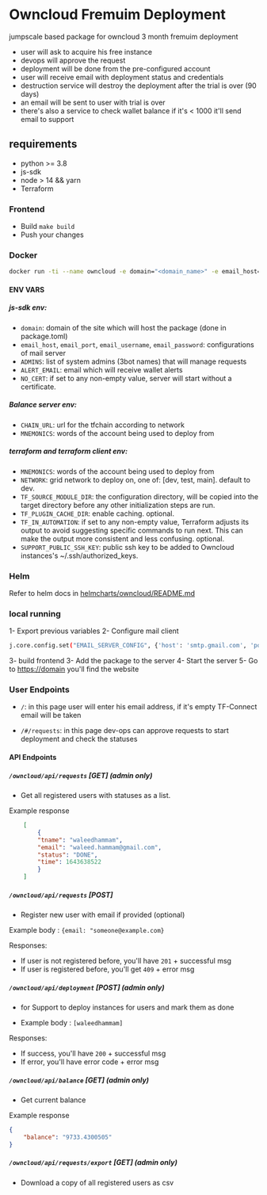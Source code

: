 # Owncloud Fremuim Deployment

jumpscale based package for owncloud 3 month fremuim deployment

- user will ask to acquire his free instance
- devops will approve the request
- deployment will be done from the pre-configured account
- user will receive email with deployment status and credentials
- destruction service will destroy the deployment after the trial is over (90 days)
- an email will be sent to user with trial is over
- there's also a service to check wallet balance if it's < 1000 it'll send email to support

## requirements

- python >= 3.8
- js-sdk
- node > 14 && yarn
- Terraform

### Frontend

- Build `make build`
- Push your changes

### Docker

```bash
docker run -ti --name owncloud -e domain="<domain_name>" -e email_host="<mail_server_hostname>" -e email_port=<port> -e email_username="<email>" -e email_password="<password>" -e MNEMONICS="<MNEMONICS>" -e CHAIN_URL="wss://tfchain.dev.grid.tf/ws" -e NETWORK="dev" -e ADMINS="['<3bot_name>']" -e ALERT_EMAIL="<support_mail_address>" -p 80:80 -p 443:443 threefolddev/owncloud_deployer:0.1
```

#### ENV VARS 
##### js-sdk env:
  
- `domain`: domain of the site which will host the package (done in package.toml)
- `email_host`, `email_port`, `email_username`, `email_password`: configurations of mail server
- `ADMINS`: list of system admins (3bot names) that will manage requests
- `ALERT_EMAIL`: email which will receive wallet alerts
- `NO_CERT`: if set to any non-empty value, server will start without a certificate.
##### Balance server env:
- `CHAIN_URL`: url for the tfchain according to network
- `MNEMONICS`: words of the account being used to deploy from

##### terraform and terraform client env:
- `MNEMONICS`: words of the account being used to deploy from
- `NETWORK`: grid network to deploy on, one of: [dev, test, main]. default to dev.
- `TF_SOURCE_MODULE_DIR`: the configuration directory, will be copied into the target directory before any other initialization steps are run.
- `TF_PLUGIN_CACHE_DIR`: enable caching. optional.
- `TF_IN_AUTOMATION`: if set to any non-empty value, Terraform adjusts its output to avoid suggesting specific commands to run next. This can make the output more consistent and less confusing. optional.
- `SUPPORT_PUBLIC_SSH_KEY`: public ssh key to be added to Owncloud instances's  ~/.ssh/authorized_keys.

### Helm

Refer to helm docs in [helmcharts/owncloud/README.md](helmcharts/owncloud/README.md)

### local running

1- Export previous variables
2- Configure mail client

  ```bash
  j.core.config.set("EMAIL_SERVER_CONFIG", {'host': 'smtp.gmail.com', 'port': '587', 'username': '', 'password': ''}) 
  ```

3- build frontend
3- Add the package to the server
4- Start the server
5- Go to <https://domain> you'll find the website

### User Endpoints

- `/`: in this page user will enter his email address, if it's empty TF-Connect email will be taken

- `/#/requests`: in this page dev-ops can approve requests to start deployment and check the statuses

#### API Endpoints

##### `/owncloud/api/requests` [GET] (admin only)

- Get all registered users with statuses as a list.

Example response

```json
    [
        {
        "tname": "waleedhammam",
        "email": "waleed.hammam@gmail.com",
        "status": "DONE",
        "time": 1643638522
        }
    ]

```

##### `/owncloud/api/requests` [POST]

- Register new user with email if provided (optional)

Example body : `{email: "someone@example.com}`

Responses:

- If user is not registered before, you'll have `201` + successful msg
- If user is registered before, you'll get `409` + error msg

##### `/owncloud/api/deployment` [POST] (admin only)

- for Support to deploy instances for users and mark them as done

- Example body : `[waleedhammam]`

Responses:

- If success, you'll have `200` + successful msg
- If error, you'll have error code + error msg

##### `/owncloud/api/balance` [GET] (admin only)

- Get current balance

Example response

```json
{
    "balance": "9733.4300505"
}
```

##### `/owncloud/api/requests/export` [GET] (admin only)

- Download a copy of all registered users as csv
